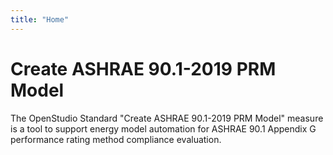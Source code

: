 ```yaml
---
title: "Home"
---
```


# Create ASHRAE 90.1-2019 PRM Model

The OpenStudio Standard "Create ASHRAE 90.1-2019 PRM Model" measure is a tool to support energy model automation for ASHRAE 90.1 Appendix G performance rating method compliance evaluation.

